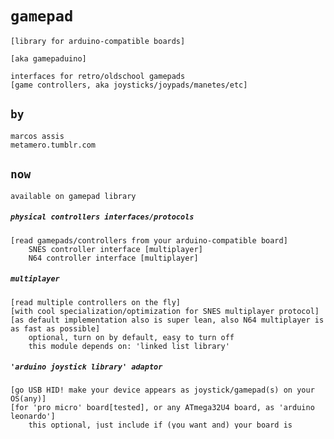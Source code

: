  # `gamepad`

`[library for arduino-compatible boards]`

`[aka gamepaduino]`

```
interfaces for retro/oldschool gamepads
[game controllers, aka joysticks/joypads/manetes/etc]
```

## `by`

```
marcos assis
metamero.tumblr.com
```

## `now`

`available on gamepad library`

##### `physical controllers interfaces/protocols`

```
[read gamepads/controllers from your arduino-compatible board]
    SNES controller interface [multiplayer]
    N64 controller interface [multiplayer]
```

##### `multiplayer`

```
[read multiple controllers on the fly]
[with cool specialization/optimization for SNES multiplayer protocol]
[as default implementation also is super lean, also N64 multiplayer is as fast as possible]
    optional, turn on by default, easy to turn off
    this module depends on: 'linked list library'
```

##### `'arduino joystick library' adaptor`

```
[go USB HID! make your device appears as joystick/gamepad(s) on your OS(any)]
[for 'pro micro' board[tested], or any ATmega32U4 board, as 'arduino leonardo']
    this optional, just include if (you want and) your board is supported by this library
    this module depends on: 'arduino joystick library'
```

##### `[advanced]`

```
structured interfaces / classes hierarchy
    [template class library]
        robust and meaningful generic interfaces and implementations
        cool specializations / concrete implementations of controllers out-of-the-box
        flexible options (structured parametrization)
        but with meaningful names, and helpful aliases and includes for beginners
            the idea is for this library to be *consistently expanded*, and at the same time,
            *be transparent for beginners*, about this OO/GP internals
```

##### `and most important`

```
examples!
    [with minimal number of commands ever]
        ultra-easy and intuitive minimalist interfaces and program flow
        and growing documentation
```

## `docs`

[`wiki`](https://github.com/marcosassis/gamepaduino/wiki)

## `contact`

[`telegram group`](https://t.me/joinchat/B4GWUEiFR6LvA_47JwIgQg) `[pt-br + en]`

##### `notes`

> 
> _all creative non-code work here is [licensed](https://creativecommons.org/licenses/by-sa/2.0/) by (cc-by-sa) marcos assis_

> 
> _this library is in early stage of development_. 
> _so please [report bugs](https://github.com/marcosassis/gamepaduino/issues) or feedback me about development and user [experience](https://t.me/joinchat/B4GWUEiFR6LvA_47JwIgQg)_.

----
